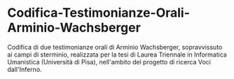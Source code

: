 # Codifica-Testimonianze-Orali-Arminio-Wachsberger
Codifica di due testimonianze orali di Arminio Wachsberger, sopravvissuto ai campi di sterminio, realizzata per la tesi di Laurea Triennale in Informatica Umanistica (Università di Pisa), nell'ambito del progetto di ricerca Voci dall'Inferno.
